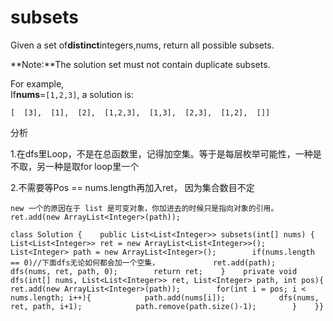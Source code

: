 # subsets

Given a set of**distinct**integers,nums, return all possible subsets.

**Note:**The solution set must not contain duplicate subsets.

For example,  
If**nums**=`[1,2,3]`, a solution is:

```text
[  [3],  [1],  [2],  [1,2,3],  [1,3],  [2,3],  [1,2],  []]
```

分析

1.在dfs里Loop，不是在总函数里，记得加空集。等于是每层枚举可能性，一种是不取，另一种是取for loop里一个

2.不需要等Pos == nums.length再加入ret， 因为集合数目不定

```text
new 一个的原因在于 list 是可变对象，你加进去的时候只是指向对象的引用。ret.add(new ArrayList<Integer>(path));
```

```text
class Solution {    public List<List<Integer>> subsets(int[] nums) {     List<List<Integer>> ret = new ArrayList<List<Integer>>();        List<Integer> path = new ArrayList<Integer>();        if(nums.length == 0)//下面dfs无论如何都会加一个空集，            ret.add(path);        dfs(nums, ret, path, 0);        return ret;    }    private void dfs(int[] nums, List<List<Integer>> ret, List<Integer> path, int pos){        ret.add(new ArrayList<Integer>(path));        for(int i = pos; i < nums.length; i++){            path.add(nums[i]);            dfs(nums, ret, path, i+1);            path.remove(path.size()-1);        }    }}
```

